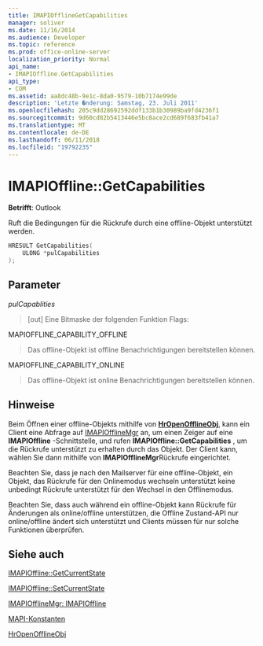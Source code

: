 ```yaml
---
title: IMAPIOfflineGetCapabilities
manager: soliver
ms.date: 11/16/2014
ms.audience: Developer
ms.topic: reference
ms.prod: office-online-server
localization_priority: Normal
api_name:
- IMAPIOffline.GetCapabilities
api_type:
- COM
ms.assetid: aa8dc48b-9e1c-8da0-9579-10b7174e99de
description: 'Letzte �nderung: Samstag, 23. Juli 2011'
ms.openlocfilehash: 205c9dd28692592ddf133b1b30989ba9fd4236f1
ms.sourcegitcommit: 9d60cd82b5413446e5bc8ace2cd689f683fb41a7
ms.translationtype: MT
ms.contentlocale: de-DE
ms.lasthandoff: 06/11/2018
ms.locfileid: "19792235"
---
```

# <a name="imapiofflinegetcapabilities"></a>IMAPIOffline::GetCapabilities

  
  
**Betrifft**: Outlook 
  
Ruft die Bedingungen für die Rückrufe durch eine offline-Objekt unterstützt werden.
  
```cpp
HRESULT GetCapabilities( 
    ULONG *pulCapabilities 
);
```

## <a name="parameters"></a>Parameter

 _pulCapablities_
  
> [out] Eine Bitmaske der folgenden Funktion Flags:
    
MAPIOFFLINE_CAPABILITY_OFFLINE
  
> Das offline-Objekt ist offline Benachrichtigungen bereitstellen können.
    
MAPIOFFLINE_CAPABILITY_ONLINE
  
> Das offline-Objekt ist online Benachrichtigungen bereitstellen können.
    
## <a name="remarks"></a>Hinweise

Beim Öffnen einer offline-Objekts mithilfe von **[HrOpenOfflineObj](hropenofflineobj.md)**, kann ein Client eine Abfrage auf [IMAPIOfflineMgr](imapiofflinemgrimapioffline.md) an, um einen Zeiger auf eine **IMAPIOffline** -Schnittstelle, und rufen **IMAPIOffline::GetCapabilities** , um die Rückrufe unterstützt zu erhalten durch das Objekt. Der Client kann, wählen Sie dann mithilfe von **IMAPIOfflineMgr**Rückrufe eingerichtet.
  
Beachten Sie, dass je nach den Mailserver für eine offline-Objekt, ein Objekt, das Rückrufe für den Onlinemodus wechseln unterstützt keine unbedingt Rückrufe unterstützt für den Wechsel in den Offlinemodus.
  
Beachten Sie, dass auch während ein offline-Objekt kann Rückrufe für Änderungen als online/offline unterstützen, die Offline Zustand-API nur online/offline ändert sich unterstützt und Clients müssen für nur solche Funktionen überprüfen.
  
## <a name="see-also"></a>Siehe auch



[IMAPIOffline::GetCurrentState](imapioffline-getcurrentstate.md)
  
[IMAPIOffline::SetCurrentState](imapioffline-setcurrentstate.md)
  
[IMAPIOfflineMgr: IMAPIOffline](imapiofflinemgrimapioffline.md)


[MAPI-Konstanten](mapi-constants.md)
  
[HrOpenOfflineObj](hropenofflineobj.md)

